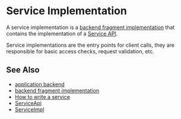 # Service Implementation

A service implementation is a [backend fragment implementation](def://) that contains the implementation 
of a [Service API](def://).

Service implementations are the entry points for client calls, they are responsible for basic
access checks, request validation, etc.

## See Also

- [application backend](def://)
- [backend fragment implementation](def://)
- [How to write a service](doc://)
- [ServiceApi](class://)
- [ServiceImpl](class://)